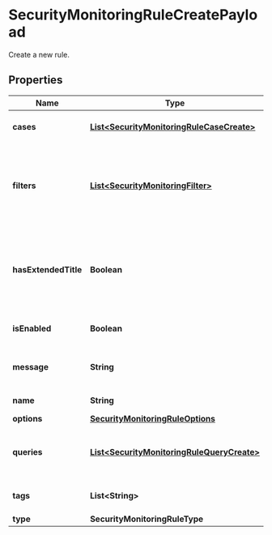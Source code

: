 

# SecurityMonitoringRuleCreatePayload

Create a new rule.

## Properties

Name | Type | Description | Notes
------------ | ------------- | ------------- | -------------
**cases** | [**List&lt;SecurityMonitoringRuleCaseCreate&gt;**](SecurityMonitoringRuleCaseCreate.md) | Cases for generating signals. | 
**filters** | [**List&lt;SecurityMonitoringFilter&gt;**](SecurityMonitoringFilter.md) | Additional queries to filter matched events before they are processed. |  [optional]
**hasExtendedTitle** | **Boolean** | Whether the notifications include the triggering group-by values in their title. |  [optional]
**isEnabled** | **Boolean** | Whether the rule is enabled. | 
**message** | **String** | Message for generated signals. | 
**name** | **String** | The name of the rule. | 
**options** | [**SecurityMonitoringRuleOptions**](SecurityMonitoringRuleOptions.md) |  | 
**queries** | [**List&lt;SecurityMonitoringRuleQueryCreate&gt;**](SecurityMonitoringRuleQueryCreate.md) | Queries for selecting logs which are part of the rule. | 
**tags** | **List&lt;String&gt;** | Tags for generated signals. |  [optional]
**type** | **SecurityMonitoringRuleType** |  |  [optional]



